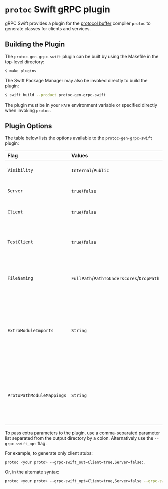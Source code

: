 # `protoc` Swift gRPC plugin

gRPC Swift provides a plugin for the [protocol buffer][protocol-buffers]
compiler `protoc` to generate classes for clients and services.

## Building the Plugin

The `protoc-gen-grpc-swift` plugin can be built by using the Makefile in the
top-level directory:

```sh
$ make plugins
```

The Swift Package Manager may also be invoked directly to build the plugin:

```sh
$ swift build --product protoc-gen-grpc-swift
```

The plugin must be in your `PATH` environment variable or specified directly
when invoking `protoc`.

## Plugin Options

The table below lists the options available to the `protoc-gen-grpc-swift`
plugin:

| Flag                      | Values                                    | Default    | Description
|:--------------------------|:------------------------------------------|:-----------|:----------------------------------------------------------------------------------------------------------------------
| `Visibility`              | `Internal`/`Public`                       | `Internal` | ACL of generated code
| `Server`                  | `true`/`false`                            | `true`     | Whether to generate server code
| `Client`                  | `true`/`false`                            | `true`     | Whether to generate client code
| `TestClient`              | `true`/`false`                            | `false`    | Whether to generate test client code. Ignored if `Client` is `false`.
| `FileNaming`              | `FullPath`/`PathToUnderscores`/`DropPath` | `FullPath` | How to handle the naming of generated sources, see [documentation][swift-protobuf-filenaming]
| `ExtraModuleImports`      | `String`                                  |            | Extra module to import in generated code. This parameter may be included multiple times to import more than one module
| `ProtoPathModuleMappings` | `String`                                  |            | The path of the file that contains the module mappings for the generated code, see [swift-protobuf documentation](https://github.com/apple/swift-protobuf/blob/master/Documentation/PLUGIN.md#generation-option-protopathmodulemappings---swift-module-names-for-proto-paths)

To pass extra parameters to the plugin, use a comma-separated parameter list
separated from the output directory by a colon. Alternatively use the
`--grpc-swift_opt` flag.

For example, to generate only client stubs:

```sh
protoc <your proto> --grpc-swift_out=Client=true,Server=false:.
```

Or, in the alternate syntax:

```sh
protoc <your proto> --grpc-swift_opt=Client=true,Server=false --grpc-swift_out=.
```

[protocol-buffers]: https://developers.google.com/protocol-buffers/docs/overview
[swift-protobuf-filenaming]: https://github.com/apple/swift-protobuf/blob/master/Documentation/PLUGIN.md#generation-option-filenaming---naming-of-generated-sources

